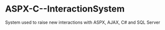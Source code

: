 ASPX-C--InteractionSystem
=========================

System used to raise new interactions with ASPX, AJAX, C# and SQL Server
